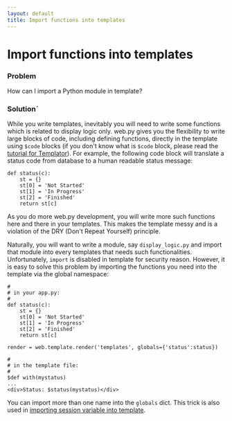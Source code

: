 ```yaml
---
layout: default
title: Import functions into templates
---
```


# Import functions into templates

### Problem

How can I import a Python module in template?

### Solution`

While you write templates, inevitably you will need to write some functions
which is related to display logic only.  web.py gives you the flexibility to
write large blocks of code, including defining functions, directly in the
template using `$code` blocks (if you don't know what is `$code` block, please
read the [tutorial for Templator](/docs/0.3/templetor)). For example, the
following code block will translate a status code from database to a human
readable status message:

```
def status(c):
    st = {}
    st[0] = 'Not Started'
    st[1] = 'In Progress'
    st[2] = 'Finished'
    return st[c]
```

As you do more web.py development, you will write more such functions here and
there in your templates. This makes the template messy and is a violation of
the DRY (Don't Repeat Yourself) principle.

Naturally, you will want to write a module, say `display_logic.py` and import
that module into every templates that needs such functionalities.
Unfortunately, `import` is disabled in template for security reason. However,
it is easy to solve this problem by importing the functions you need into the
template via the global namespace:

```
#
# in your app.py:
#
def status(c):
    st = {}
    st[0] = 'Not Started'
    st[1] = 'In Progress'
    st[2] = 'Finished'
    return st[c]

render = web.template.render('templates', globals={'status':status})

#
# in the template file:
#
$def with(mystatus)
...
<div>Status: $status(mystatus)</div>
```

You can import more than one name into the `globals` dict. This trick is also
used in [importing session variable into template](/cookbook/session_in_template).
